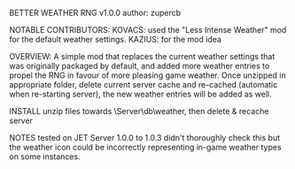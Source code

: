 BETTER WEATHER RNG v1.0.0 author: zupercb

NOTABLE CONTRIBUTORS:
KOVACS: used the "Less Intense Weather" mod for the default weather settings.
KAZIUS: for the mod idea

OVERVIEW: A simple mod that replaces the current weather settings that was originally packaged by default, and added more weather entries to propel the RNG in favour of more pleasing game weather. Once unzipped in appropriate folder, delete current server cache and re-cached (automatic when re-starting server), the new weather entries will be added as well.

INSTALL
unzip files towards \Server\db\weather,
then delete & recache server

NOTES
tested on JET Server 1.0.0 to 1.0.3
didn't thoroughly check this but the weather icon could be incorrectly representing in-game weather types on some instances.
